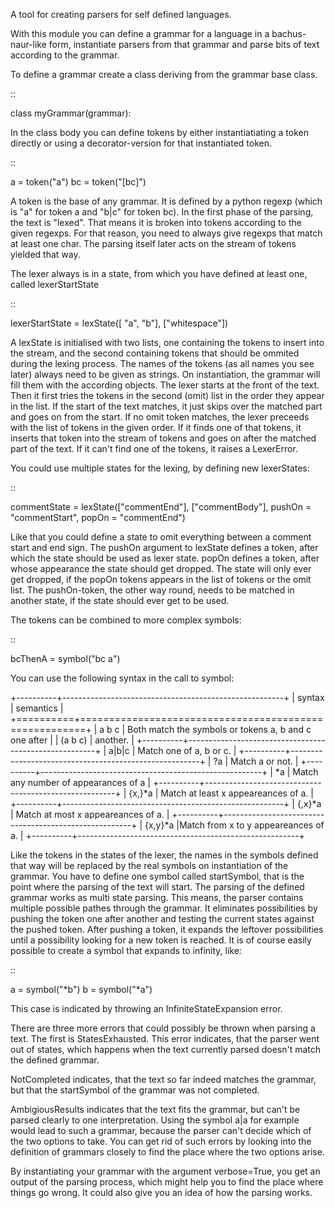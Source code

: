 A tool for creating parsers for self defined languages.


With this module you can define a grammar for a language in a 
bachus-naur-like form, instantiate parsers from that grammar and 
parse bits of text according to the grammar.

To define a grammar create a class deriving from the grammar base 
class.

::

class myGrammar(grammar):

In the class body you can define tokens by either instantiatiating
a token directly or using a decorator-version for that instantiated
token.

::

a = token("a")
bc = token("[bc]")

A token is the base of any grammar. It is defined by a python
regexp (which is "a" for token a and "b|c" for token bc). In the
first phase of the parsing, the text is "lexed". That means it is
broken into tokens according to the given regexps. For that reason,
you need to always give regexps that match at least one char. The 
parsing itself later acts on the stream of tokens yielded that 
way.

The lexer always is in a state, from which you have defined at 
least one, called lexerStartState

::
	
lexerStartState = lexState([ "a", "b"], ["whitespace"])

A lexState is initialised with two lists, one containing the tokens 
to insert into the stream, and the second containing tokens that 
should be ommited during the lexing process.
The names of the tokens (as all names you see later) always need to 
be given as strings. On instantiation, the grammar will fill them 
with the according objects.
The lexer starts at the front of the text. Then it first tries the 
tokens in the second (omit) list in the order they appear in the 
list. If the start of the text matches, it just skips over the 
matched part and goes on from the start. If no omit token matches, 
the lexer preceeds with the list of tokens in the given order. If it
finds one of that tokens, it inserts that token	into the stream of 
tokens and goes on after the matched part of the text. If it can't 
find one of the tokens, it raises a LexerError.

You could use multiple states for the lexing, by defining new 
lexerStates:

::

commentState = lexState(["commentEnd"], ["commentBody"],
                        pushOn = "commentStart", popOn = "commentEnd")

Like that you could define a state to omit everything between a 
comment start and end sign. The pushOn argument to lexState defines 
a token, after which the state should be used as lexer state. popOn 
defines a token, after whose appearance the state should get dropped. 
The state will only ever get dropped, if the popOn tokens appears in 
the list of tokens or the omit list. The pushOn-token, the other way 
round, needs to be matched in another state, if the state should ever 
get to be used.

The tokens can be combined to more complex symbols:

::

bcThenA = symbol("bc a")

You can use the following syntax in the call to symbol:

+----------+-------------------------------------------------------+
| syntax   | semantics                                             |
+==========+=======================================================+
| a b c    | Both match the symbols or tokens a, b and c one after |
| (a b c)  | another.                                              |
+----------+-------------------------------------------------------+
| a|b|c    | Match one of a, b or c.                               |
+----------+-------------------------------------------------------+
| ?a       | Match a or not.                                       |
+----------+-------------------------------------------------------+
| \*a      | Match any number of appearances of a                  |
+----------+-------------------------------------------------------+
| {x,}\*a  | Match at least x appeareances of a.                   |
+----------+-------------------------------------------------------+
| {,x}\*a  | Match at most x appeareances of a.                    |
+----------+-------------------------------------------------------+
| {x,y}\*a |Match from x to y appeareances of a.                   |
+----------+-------------------------------------------------------+

Like the tokens in the states of the lexer, the names in the symbols 
defined	that way will be replaced by the real symbols on instantiation 
of the grammar. You have to define one symbol called startSymbol, that 
is the point where the parsing of the text will start.
The parsing of the defined grammar works as multi state parsing. This 
means, the parser contains multiple possible pathes through the grammar. 
It eliminates possibilities by pushing the token one after another and 
testing the current	states against the pushed token. After pushing a 
token, it expands the leftover possibilities until a possibility looking 
for a new token is reached.
It is of course easily possible to create a symbol that expands to 
infinity, like:

::

a = symbol("\*b")
b = symbol("\*a")

This case is indicated by throwing an InfiniteStateExpansion error.

There are three more errors that could possibly be thrown when parsing
a text. The first is StatesExhausted. This error indicates, that the 
parser went out of states, which happens when the text currently parsed 
doesn't match the defined grammar.

NotCompleted indicates, that the text so far indeed matches the grammar,
but that the startSymbol of the grammar was not completed.

AmbigiousResults indicates that the text fits the grammar, but can't be
parsed clearly to one interpretation. Using the symbol a|a for example
would lead to such a grammar, because the parser can't decide which of
the two options to take. You can get rid of such errors by looking into
the definition of grammars closely to find the place where the two 
options arise.

By instantiating your grammar with the argument verbose=True, you get
an output of the parsing process, which might help you to find the
place where things go wrong. It could also give you an idea of how the 
parsing works.
